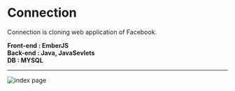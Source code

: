 # Connection
Connection is cloning web application of Facebook.

**Front-end : EmberJS**<br>
**Back-end : Java, JavaSevlets**<br>
**DB : MYSQL**<br>

<hr>

![index page](https://user-images.githubusercontent.com/43275764/90799580-0e3cf500-e331-11ea-8945-7aab8102ee58.png)

